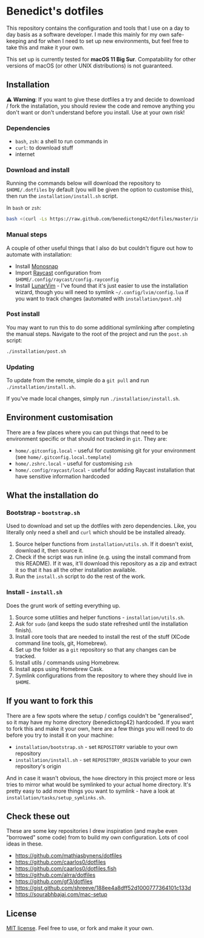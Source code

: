 # Benedict's dotfiles

This repository contains the configuration and tools that I use on a day to day
basis as a software developer. I made this mainly for my own safe-keeping and
for when I need to set up new environments, but feel free to take this and make
it your own.

This set up is currently tested for **macOS 11 Big Sur**. Compatability for
other versions of macOS (or other UNIX distributions) is not guaranteed.

## Installation

⚠️ **Warning**: If you want to give these dotfiles a try and decide to download
/ fork the installation, you should review the code and remove anything you don't
want or don't understand before you install. Use at your own risk!

### Dependencies

- `bash`, `zsh`: a shell to run commands in
- `curl`: to download stuff
- internet

### Download and install

Running the commands below will download the repository to `$HOME/.dotfiles` by
default (you will be given the option to customise this), then run the
`installation/install.sh` script.

In `bash` or `zsh`:

```sh
bash <(curl -Ls https://raw.github.com/benedictong42/dotfiles/master/installation/bootstrap.sh)
```

### Manual steps

A couple of other useful things that I also do but couldn't figure out how to
automate with installation:

- Install [Monosnap](https://monosnap.com/)
- Import [Raycast](https://raycast.com) configuration from
  `$HOME/.config/raycast/config.rayconfig`
- Install
  [LunarVim](https://www.lunarvim.org/01-installing.html#prerequisites) - I've
  found that it's just easier to use the installation wizard, though you will
  need to symlink `~/.config/lvim/config.lua` if you want to track changes
  (automated with `installation/post.sh`)

### Post install

You may want to run this to do some additional symlinking after completing the
manual steps. Navigate to the root of the project and run the `post.sh` script:

```sh
./installation/post.sh
```

### Updating

To update from the remote, simple do a `git pull` and run
`./installation/install.sh`.

If you've made local changes, simply run `./installation/install.sh`.

## Environment customisation

There are a few places where you can put things that need to be environment
specific or that should not tracked in `git`. They are:

- `home/.gitconfig.local` - useful for customising git for your environment (see
  `home/.gitconfig.local.template`)
- `home/.zshrc.local` - useful for customising `zsh`
- `home/.config/raycast/local` - useful for adding Raycast installation that have
  sensitive information hardcoded

## What the installation do

### Bootstrap - `bootstrap.sh`

Used to download and set up the dotfiles with zero dependencies. Like, you
literally only need a shell and `curl` which should be be installed already.

1. Source helper functions from `installation/utils.sh`. If it doesn't exist,
   download it, then source it.
2. Check if the script was run inline (e.g. using the install command from this
   README). If it was, it'll download this repository as a zip and extract it so
   that it has all the other installation available.
3. Run the `install.sh` script to do the rest of the work.

### Install - `install.sh`

Does the grunt work of setting everything up.

1. Source some utilities and helper functions - `installation/utils.sh`.
2. Ask for `sudo` (and keeps the sudo state refreshed until the installation finish).
3. Install core tools that are needed to install the rest of the stuff (XCode
   command line tools, git, Homebrew).
4. Set up the folder as a `git` repository so that any changes can be tracked.
5. Install utils / commands using Homebrew.
6. Install apps using Homebrew Cask.
7. Symlink configurations from the repository to where they should live in
   `$HOME`.

## If you want to fork this

There are a few spots where the setup / configs couldn't be "generalised", so it
may have my home directory (benedictong42) hardcoded. If you want to fork this and make
it your own, here are a few things you will need to do before you try to install
it on your machine:

- `installation/bootstrap.sh` - set `REPOSITORY` variable to your own repository
- `installation/install.sh` - set `REPOSITORY_ORIGIN` variable to your own
  repository's origin

And in case it wasn't obvious, the `home` directory in this project more or less
tries to mirror what would be symlinked to your actual home directory. It's
pretty easy to add more things you want to symlink - have a look at
`installation/tasks/setup_symlinks.sh`.

## Check these out

These are some key repositories I drew inspiration (and maybe even "borrowed"
some code) from to build my own configuration. Lots of cool ideas in these.

- https://github.com/mathiasbynens/dotfiles
- https://github.com/caarlos0/dotfiles
- https://github.com/caarlos0/dotfiles.fish
- https://github.com/alrra/dotfiles
- https://github.com/gf3/dotfiles
- https://gist.github.com/shreeve/188ee4a8dff52d1000777364101c133d
- https://sourabhbajaj.com/mac-setup

## License

[MIT license](LICENSE). Feel free to use, or fork and make it your own.
